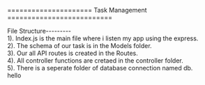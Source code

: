 ===================== Task Management ==========================

File Structure---------<br>
1). Index.js is the main file where i listen my app using the express.<br>
2). The schema of our task is in the Models folder.<br>
3). Our all API routes is created in the Routes.<br>
4). All controller functions are cretaed in the controller folder.<br>
5). There is a seperate folder of database connection named db.<br>
hello
